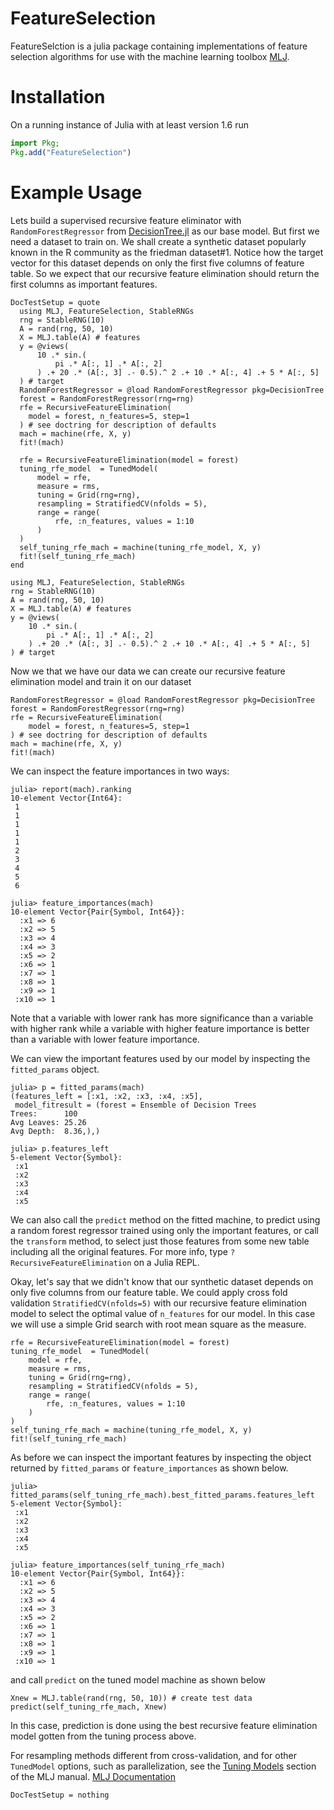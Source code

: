 # FeatureSelection

FeatureSelction is a julia package containing implementations of feature selection algorithms for use with the machine learning toolbox
[MLJ](https://juliaai.github.io/MLJ.jl/dev/).

# Installation
On a running instance of Julia with at least version 1.6 run
```julia
import Pkg;
Pkg.add("FeatureSelection")
```

# Example Usage
Lets build a supervised recursive feature eliminator with `RandomForestRegressor` 
from [DecisionTree.jl](https://github.com/JuliaAI/DecisionTree.jl) as our base model.
But first we need a dataset to train on. We shall create a synthetic dataset popularly 
known in the R community as the friedman dataset#1. Notice how the target vector for this 
dataset depends on only the first five columns of feature table. So we expect that our 
recursive feature elimination should return the first columns as important features.
```@meta
DocTestSetup = quote
  using MLJ, FeatureSelection, StableRNGs
  rng = StableRNG(10)
  A = rand(rng, 50, 10)
  X = MLJ.table(A) # features
  y = @views(
      10 .* sin.(
          pi .* A[:, 1] .* A[:, 2]
      ) .+ 20 .* (A[:, 3] .- 0.5).^ 2 .+ 10 .* A[:, 4] .+ 5 * A[:, 5]
  ) # target
  RandomForestRegressor = @load RandomForestRegressor pkg=DecisionTree
  forest = RandomForestRegressor(rng=rng)
  rfe = RecursiveFeatureElimination(
    model = forest, n_features=5, step=1
  ) # see doctring for description of defaults  
  mach = machine(rfe, X, y)
  fit!(mach)

  rfe = RecursiveFeatureElimination(model = forest)
  tuning_rfe_model  = TunedModel(
      model = rfe,
      measure = rms,
      tuning = Grid(rng=rng),
      resampling = StratifiedCV(nfolds = 5),
      range = range(
          rfe, :n_features, values = 1:10
      )
  )
  self_tuning_rfe_mach = machine(tuning_rfe_model, X, y)
  fit!(self_tuning_rfe_mach)
end
```
```@example example1
using MLJ, FeatureSelection, StableRNGs
rng = StableRNG(10)
A = rand(rng, 50, 10)
X = MLJ.table(A) # features
y = @views(
    10 .* sin.(
        pi .* A[:, 1] .* A[:, 2]
    ) .+ 20 .* (A[:, 3] .- 0.5).^ 2 .+ 10 .* A[:, 4] .+ 5 * A[:, 5]
) # target
```
Now we that we have our data we can create our recursive feature elimination model and 
train it on our dataset
```@example example1
RandomForestRegressor = @load RandomForestRegressor pkg=DecisionTree
forest = RandomForestRegressor(rng=rng)
rfe = RecursiveFeatureElimination(
    model = forest, n_features=5, step=1
) # see doctring for description of defaults
mach = machine(rfe, X, y)
fit!(mach)
```
We can inspect the feature importances in two ways:
```jldoctest
julia> report(mach).ranking
10-element Vector{Int64}:
 1
 1
 1
 1
 1
 2
 3
 4
 5
 6

julia> feature_importances(mach)
10-element Vector{Pair{Symbol, Int64}}:
  :x1 => 6
  :x2 => 5
  :x3 => 4
  :x4 => 3
  :x5 => 2
  :x6 => 1
  :x7 => 1
  :x8 => 1
  :x9 => 1
 :x10 => 1
```
Note that a variable with lower rank has more significance than a variable with higher rank while a variable with higher feature importance is better than a variable with lower feature importance.

We can view the important features used by our model by inspecting the `fitted_params` 
object.
```jldoctest
julia> p = fitted_params(mach)
(features_left = [:x1, :x2, :x3, :x4, :x5],
 model_fitresult = (forest = Ensemble of Decision Trees
Trees:      100
Avg Leaves: 25.26
Avg Depth:  8.36,),)

julia> p.features_left
5-element Vector{Symbol}:
 :x1
 :x2
 :x3
 :x4
 :x5
```
We can also call the `predict` method on the fitted machine, to predict using a 
random forest regressor trained using only the important features, or call the `transform` 
method, to select just those features from some new table including all the original 
features. For more info, type `?RecursiveFeatureElimination` on a Julia REPL.

Okay, let's say that we didn't know that our synthetic dataset depends on only five 
columns from our feature table. We could apply cross fold validation 
`StratifiedCV(nfolds=5)` with our recursive feature elimination model to select the 
optimal value of `n_features` for our model. In this case we will use a simple Grid 
search with root mean square as the measure. 
```@example example1
rfe = RecursiveFeatureElimination(model = forest)
tuning_rfe_model  = TunedModel(
    model = rfe,
    measure = rms,
    tuning = Grid(rng=rng),
    resampling = StratifiedCV(nfolds = 5),
    range = range(
        rfe, :n_features, values = 1:10
    )
)
self_tuning_rfe_mach = machine(tuning_rfe_model, X, y)
fit!(self_tuning_rfe_mach)
```
As before we can inspect the important features by inspecting the object returned by 
`fitted_params` or `feature_importances` as shown below.
```jldoctest
julia> fitted_params(self_tuning_rfe_mach).best_fitted_params.features_left
5-element Vector{Symbol}:
 :x1
 :x2
 :x3
 :x4
 :x5

julia> feature_importances(self_tuning_rfe_mach)
10-element Vector{Pair{Symbol, Int64}}:
  :x1 => 6
  :x2 => 5
  :x3 => 4
  :x4 => 3
  :x5 => 2
  :x6 => 1
  :x7 => 1
  :x8 => 1
  :x9 => 1
 :x10 => 1
```
and call `predict` on the tuned model machine as shown below
```@example example1
Xnew = MLJ.table(rand(rng, 50, 10)) # create test data
predict(self_tuning_rfe_mach, Xnew)
```
In this case, prediction is done using the best recursive feature elimination model gotten 
from the tuning process above.

For resampling methods different from cross-validation, and for other
 `TunedModel` options, such as parallelization, see the 
 [Tuning Models](https://juliaai.github.io/MLJ.jl/dev/tuning_models/) section of the MLJ manual.
[MLJ Documentation](https://juliaai.github.io/MLJ.jl/dev/)
```@meta
DocTestSetup = nothing
```